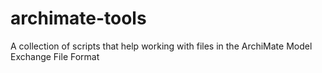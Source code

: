 # archimate-tools
A collection of scripts that help working with files in the ArchiMate Model Exchange File Format
